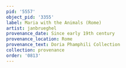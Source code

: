 ```yaml
---
pid: '5557'
object_pid: '3355'
label: Maria with the Animals (Rome)
artist: janbrueghel
provenance_date: Since early 19th century
provenance_location: Rome
provenance_text: Doria Phamphili Collection
collection: provenance
order: '0813'
---
```

